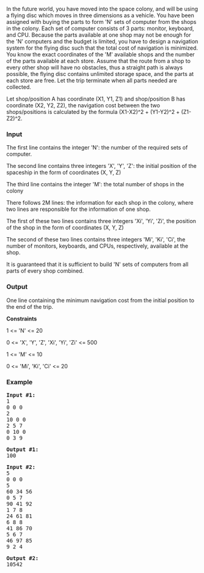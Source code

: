 <p>In the future world, you have moved into the space colony, and will be using a flying disc which moves in three dimensions as a vehicle. You have been assigned with buying the parts to form 'N' sets of computer from the shops in the colony. Each set of computer consists of 3 parts: monitor, keyboard, and CPU. Because the parts available at one shop may not be enough for the 'N' computers and the budget is limited, you have to design a navigation system for the flying disc such that the total cost of navigation is minimized. You know the exact coordinates of the 'M' available shops and the number of the parts available at each store. Assume that the route from a shop to every other shop will have no obstacles, thus a straight path is always possible, the flying disc contains unlimited storage space, and the parts at each store are free. Let the trip terminate when all parts needed are collected.&nbsp;</p>
<p>Let shop/position A has coordinate (X1, Y1, Z1) and shop/position B has coordinate (X2, Y2, Z2), the navigation cost between the two shops/positions is calculated by the formula (X1-X2)^2 + (Y1-Y2)^2 + (Z1-Z2)^2.</p>
<h3>Input</h3>
<p>The first line contains the integer 'N': the number of the required sets of computer.</p>
<p>The second line contains three integers 'X', 'Y', 'Z': the initial position of the spaceship in the form of coordinates (X, Y, Z)</p>
<p>The third line contains the integer 'M': the total number of shops in the colony</p>
<p>There follows 2M lines: the information for each shop in the colony, where two lines are responsible for the information of one shop.</p>
<p>The first of these two lines contains three integers 'Xi', 'Yi', 'Zi', the position of the shop in the form of coordinates (X, Y, Z)</p>
<p>The second of these two lines contains three integers 'Mi', 'Ki', 'Ci', the number of monitors, keyboards, and CPUs, respectively, available at the shop.</p>
<p>It is guaranteed that it is sufficient to build 'N' sets of computers from all parts of every shop combined.</p>
<h3>Output</h3>
<p>One line containing the minimum navigation cost from the initial position to the end of the trip.</p>
<p><strong>Constraints</strong></p>
<p>1 &lt;= 'N' &lt;= 20</p>
<p>0 &lt;= 'X', 'Y', 'Z', 'Xi', 'Yi', 'Zi' &lt;= 500</p>
<p>1 &lt;= 'M' &lt;= 10</p>
<p>0 &lt;= 'Mi', 'Ki', 'Ci' &lt;= 20</p>
<h3>Example</h3>
<pre><strong>Input #1:<br></strong>1<br>0 0 0<br>2<br>10 0 0<br>2 5 7<br>0 10 0<br>0 3 9</pre>
<pre><strong>Output #1:<br></strong>100</pre>
<pre><strong>Input #2:<br></strong>5<br>0 0 0<br>5<br>60 34 56<br>0 5 7<br>90 41 92<br>1 7 8<br>24 61 81<br>6 8 8<br>41 86 70<br>5 6 7<br>46 97 85 <br>9 2 4</pre>
<pre><strong>Output #2:<br></strong>10542</pre>